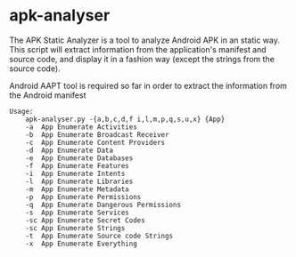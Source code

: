 # apk-analyser
The APK Static Analyzer is a tool to analyze Android APK in an static way. This script will extract information from the application's manifest and source code, and display it in a fashion way (except the strings from the source code).

Android AAPT tool is required so far in order to extract the information from the Android manifest

	Usage:
		apk-analyser.py -{a,b,c,d,f i,l,m,p,q,s,u,x} {App}
		-a	App Enumerate Activities
		-b	App Enumerate Broadcast Receiver
		-c	App Enumerate Content Providers
		-d	App Enumerate Data
		-e	App Enumerate Databases
		-f	App Enumerate Features
		-i	App Enumerate Intents
		-l	App Enumerate Libraries
		-m	App Enumerate Metadata
		-p	App Enumerate Permissions
		-q	App Enumerate Dangerous Permissions
		-s	App Enumerate Services
		-sc	App Enumerate Secret Codes
		-sc	App Enumerate Strings
		-t	App Enumerate Source code Strings
		-x	App Enumerate Everything
